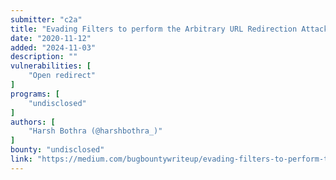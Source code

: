 ```yaml
---
submitter: "c2a"
title: "Evading Filters to perform the Arbitrary URL Redirection Attack"
date: "2020-11-12"
added: "2024-11-03"
description: ""
vulnerabilities: [
    "Open redirect"
]
programs: [
    "undisclosed"
]
authors: [
    "Harsh Bothra (@harshbothra_)"
]
bounty: "undisclosed"
link: "https://medium.com/bugbountywriteup/evading-filters-to-perform-the-arbitrary-url-redirection-attack-cce628b9b6a0"
---
```




